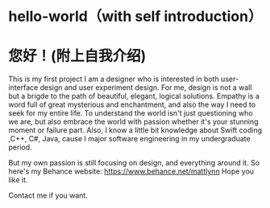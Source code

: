 # hello-world（with self introduction）
# 您好！(附上自我介绍)
This is my first project
I am a designer who is interested in both user-interface design and user experiment design. For me, design is not a wall but a brigde to the path of beautiful, elegant, logical solutions.
Empathy is a word full of great mysterious and enchantment, and also the way I need to seek for my entire life. To understand the world isn't just questioning who we are, but also embrace the world with passion whether it's your stunning moment or failure part.
Also, I know a little bit knowledge about Swift coding ,C++, C#, Java, cause I major software engineering in my undergraduate period.

But my own passion is still focusing on design, and everything around it. So here's my Behance website: https://www.behance.net/mattlynn Hope you like it.

Contact me if you want.
